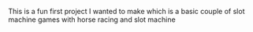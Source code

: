This is a fun first project I wanted to make which is a basic couple of slot machine games with horse racing and slot machine
